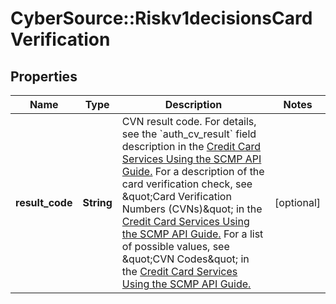 # CyberSource::Riskv1decisionsCardVerification

## Properties
Name | Type | Description | Notes
------------ | ------------- | ------------- | -------------
**result_code** | **String** | CVN result code.  For details, see the &#x60;auth_cv_result&#x60; field description in the [Credit Card Services Using the SCMP API Guide.](https://apps.cybersource.com/library/documentation/dev_guides/CC_Svcs_SCMP_API/html/wwhelp/wwhimpl/js/html/wwhelp.htm) For a description of the card verification check, see \&quot;Card Verification Numbers (CVNs)\&quot; in the [Credit Card Services Using the SCMP API Guide.](https://apps.cybersource.com/library/documentation/dev_guides/CC_Svcs_SCMP_API/html/wwhelp/wwhimpl/js/html/wwhelp.htm) For a list of possible values, see \&quot;CVN Codes\&quot; in the [Credit Card Services Using the SCMP API Guide.](https://apps.cybersource.com/library/documentation/dev_guides/CC_Svcs_SCMP_API/html/wwhelp/wwhimpl/js/html/wwhelp.htm)  | [optional] 


